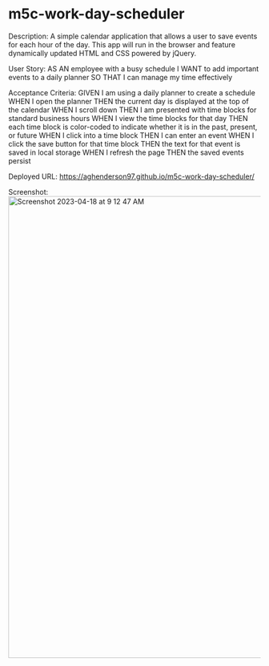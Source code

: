 # m5c-work-day-scheduler

Description:
A simple calendar application that allows a user to save events for each hour of the day. This app will run in the browser and feature dynamically updated HTML and CSS powered by jQuery.

User Story:
AS AN employee with a busy schedule
I WANT to add important events to a daily planner
SO THAT I can manage my time effectively

Acceptance Criteria:
GIVEN I am using a daily planner to create a schedule
WHEN I open the planner
THEN the current day is displayed at the top of the calendar
WHEN I scroll down
THEN I am presented with time blocks for standard business hours
WHEN I view the time blocks for that day
THEN each time block is color-coded to indicate whether it is in the past, present, or future
WHEN I click into a time block
THEN I can enter an event
WHEN I click the save button for that time block
THEN the text for that event is saved in local storage
WHEN I refresh the page
THEN the saved events persist

Deployed URL:
https://aghenderson97.github.io/m5c-work-day-scheduler/

Screenshot:
<img width="922" alt="Screenshot 2023-04-18 at 9 12 47 AM" src="https://user-images.githubusercontent.com/113946573/232788356-9bef2158-9f12-4dde-9c22-4ca7cd213f61.png">
